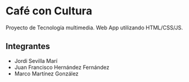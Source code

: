 # Café con Cultura
Proyecto de Tecnología multimedia. 
Web App utilizando HTML/CSS/JS.
## Integrantes
- Jordi Sevilla Marí
- Juan Francisco Hernández Fernández
- Marco Martínez González
